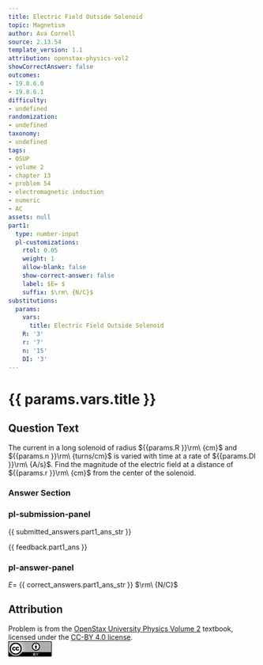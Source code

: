 ```yaml
---
title: Electric Field Outside Solenoid
topic: Magnetism
author: Ava Cornell
source: 2.13.54
template_version: 1.1
attribution: openstax-physics-vol2
showCorrectAnswer: false
outcomes:
- 19.8.6.0
- 19.8.6.1
difficulty:
- undefined
randomization:
- undefined
taxonomy:
- undefined
tags:
- OSUP
- volume 2
- chapter 13
- problem 54
- electromagnetic induction
- numeric
- AC
assets: null
part1:
  type: number-input
  pl-customizations:
    rtol: 0.05
    weight: 1
    allow-blank: false
    show-correct-answer: false
    label: $E= $
    suffix: $\rm\ {N/C}$
substitutions:
  params:
    vars:
      title: Electric Field Outside Solenoid
    R: '3'
    r: '7'
    n: '15'
    DI: '3'
---
```

# {{ params.vars.title }}

## Question Text

The current in a long solenoid of radius ${{params.R }}\rm\ {cm}$ and ${{params.n }}\rm\ {turns/cm}$ is varied with time at a rate of ${{params.DI }}\rm\ {A/s}$. Find the magnitude of the electric field at a distance of ${{params.r }}\rm\ {cm}$ from the center of the solenoid.

### Answer Section

### pl-submission-panel

{{ submitted_answers.part1_ans_str }}

{{ feedback.part1_ans }}

### pl-answer-panel

$E=$ {{ correct_answers.part1_ans_str }} $\rm\ {N/C}$

## Attribution

Problem is from the [OpenStax University Physics Volume 2](https://openstax.org/details/books/university-physics-volume-2) textbook, licensed under the [CC-BY 4.0 license](https://creativecommons.org/licenses/by/4.0/).<br>![Image representing the Creative Commons 4.0 BY license.](https://raw.githubusercontent.com/firasm/bits/master/by.png)
